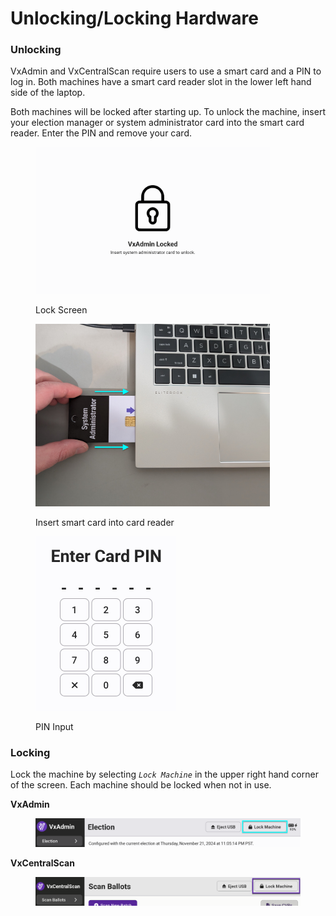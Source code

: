 # Unlocking/Locking Hardware

### Unlocking

VxAdmin and VxCentralScan require users to use a smart card and a PIN to log in. Both machines have a smart card reader slot in the lower left hand side of the laptop.&#x20;

Both machines will be locked after starting up. To unlock the machine, insert your election manager or system administrator card into the smart card reader. Enter the PIN and remove your card.

<div>

<figure><img src="../.gitbook/assets/machine-locked-unconfigured.png" alt="" width="375"><figcaption><p>Lock Screen</p></figcaption></figure>

 

<figure><img src="../.gitbook/assets/PXL_20241119_221055043.jpg" alt="" width="375"><figcaption><p>Insert smart card into card reader</p></figcaption></figure>

 

<figure><img src="../.gitbook/assets/enter-card-pin-cropped.jpg" alt="" width="225"><figcaption><p>PIN Input</p></figcaption></figure>

</div>

### Locking

Lock the machine by selecting _`Lock Machine`_ in the upper right hand corner of the screen. Each machine should be locked when not in use.

**VxAdmin**

<figure><img src="../.gitbook/assets/election-screen-configured (3).png" alt="" width="563"><figcaption></figcaption></figure>

**VxCentralScan**

<figure><img src="../.gitbook/assets/image (137).png" alt="" width="563"><figcaption></figcaption></figure>
